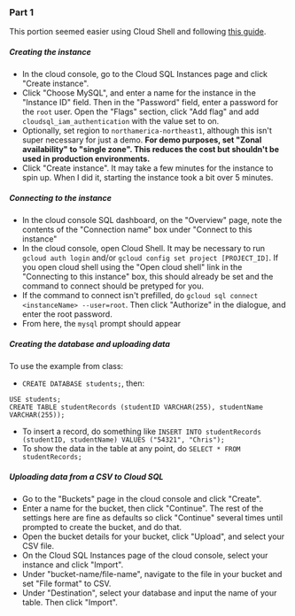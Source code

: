 ### Part 1

This portion seemed easier using Cloud Shell and following [this guide](https://cloud.google.com/sql/docs/mysql/connect-instance-cloud-shell).
##### Creating the instance
- In the cloud console, go to the Cloud SQL Instances page and click "Create instance".
- Click "Choose MySQL", and enter a name for the instance in the "Instance ID" field. Then in the "Password" field, enter a password for the `root` user. Open the "Flags" section, click "Add flag" and add `cloudsql_iam_authentication` with the value set to on.
- Optionally, set region to `northamerica-northeast1`, although this isn't super necessary for just a demo. **For demo purposes, set "Zonal availability" to "single zone". This reduces the cost but shouldn't be used in production environments.**
- Click "Create instance". It may take a few minutes for the instance to spin up. When I did it, starting the instance took a bit over 5 minutes.

##### Connecting to the instance
- In the cloud console SQL dashboard, on the "Overview" page, note the contents of the "Connection name" box under "Connect to this instance"
- In the cloud console, open Cloud Shell. It may be necessary to run `gcloud auth login` and/or `gcloud config set project [PROJECT_ID]`. If you open cloud shell using the "Open cloud shell" link in the "Connecting to this instance" box, this should already be set and the command to connect should be pretyped for you.
- If the command to connect isn't prefilled, do `gcloud sql connect <instanceName> --user=root`. Then click "Authorize" in the dialogue, and enter the root password.
- From here, the `mysql` prompt should appear

##### Creating the database and uploading data
To use the example from class:
- `CREATE DATABASE students;`, then: 

```
USE students;
CREATE TABLE studentRecords (studentID VARCHAR(255), studentName VARCHAR(255));
```

- To insert a record, do something like `INSERT INTO studentRecords (studentID, studentName) VALUES ("54321", "Chris");`
- To show the data in the table at any point, do `SELECT * FROM studentRecords;`

##### Uploading data from a CSV to Cloud SQL
- Go to the "Buckets" page in the cloud console and click "Create".
- Enter a name for the bucket, then click "Continue". The rest of the settings here are fine as defaults so click "Continue" several times until prompted to create the bucket, and do that.
- Open the bucket details for your bucket, click "Upload", and select your CSV file.
- On the Cloud SQL Instances page of the cloud console, select your instance and click "Import".
- Under "bucket-name/file-name", navigate to the file in your bucket and set "File format" to CSV.
- Under "Destination", select your database and input the name of your table. Then click "Import".
